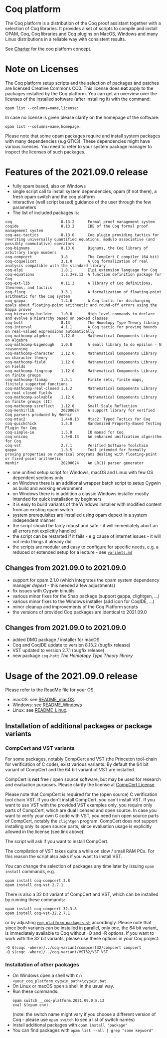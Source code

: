 # Coq platform

The Coq platform is a distribution of the Coq proof assistant together with a selection of Coq libraries.
It provides a set of scripts to compile and install OPAM, Coq, Coq libraries and Coq plugins on MacOS,
Windows and many Linux distributions in a reliable way with consistent results.

See [Charter](charter.md) for the coq platform concept.

# Note on Licenses

The Coq platform setup scripts and the selection of packages and patches are licensed Creative Commons CC0.
This license does **not** apply to the packages installed by the Coq platform.
You can get an overview over the licenses of the installed software (after installing it)
with the command:
```
opam list --columns=name,license:
```
In case no license is given please clarify on the homepage of the software:
```
opam list --columns=name,homepage:
```
Please note that some opam packages require and install system packages with many dependencies (e.g GTK3).
These dependencies might have various licenses. You need to refer to your system package manager to
inspect the licenses of such packages.

# Features of the 2021.09.0 release

- fully opam based, also on Windows
- single script call to install system dependencies, opam (if not there), a fresh opam switch and the coq platform
- interactive (well script based) guidance of the user through the few parameters
- The list of included packages is:
```
coq                      8.13.2      Formal proof management system
coqide                   8.13.2      IDE of the Coq formal proof management system
coq-aac-tactics          8.13.0      Coq plugin providing tactics for rewriting universally quantified equations, modulo associative (and possibly commutative) operators
coq-bignums              8.13.0      Bignums, the Coq library of arbitrary large numbers
coq-compcert             3.8         The CompCert C compiler (64 bit)
coq-coquelicot           3.1.0       A Coq formalization of real analysis compatible with the standard library
coq-elpi                 1.8.1       Elpi extension language for Coq
coq-equations            1.2.3+8.13  A function definition package for Coq
coq-ext-lib              0.11.3      A library of Coq definitions, theorems, and tactics
coq-flocq                3.3.1       A formalization of floating-point arithmetic for the Coq system
coq-gappa                1.4.6       A Coq tactic for discharging goals about floating-point arithmetic and round-off errors using the Gappa prover
coq-hierarchy-builder    1.0.0       High level commands to declare and evolve a hierarchy based on packed classes
coq-hott                 8.13        The Homotopy Type Theory library
coq-interval             4.1.1       A Coq tactic for proving bounds on real-valued expressions automatically
coq-mathcomp-algebra     1.12.0      Mathematical Components Library on Algebra
coq-mathcomp-bigenough   1.0.0       A small library to do epsilon - N reasonning
coq-mathcomp-character   1.12.0      Mathematical Components Library on character theory
coq-mathcomp-field       1.12.0      Mathematical Components Library on Fields
coq-mathcomp-fingroup    1.12.0      Mathematical Components Library on finite groups
coq-mathcomp-finmap      1.5.1       Finite sets, finite maps, finitely supported functions
coq-mathcomp-real-closed 1.1.2       Mathematical Components Library on real closed fields
coq-mathcomp-solvable    1.12.0      Mathematical Components Library on finite groups (II)
coq-mathcomp-ssreflect   1.12.0      Small Scale Reflection
coq-menhirlib            20200624    A support library for verified Coq parsers produced by Menhir
coq-mtac2                1.4+8.13    Mtac2: Typed Tactics for Coq
coq-quickchick           1.5.0       Randomized Property-Based Testing Plugin for Coq
coq-simple-io            1.5.0       IO monad for Coq
coq-unicoq               1.5+8.13    An enhanced unification algorithm for Coq
coq-vst                  2.7.1       Verified Software Toolchain
gappa                    1.3.5       Tool intended for formally proving properties on numerical programs dealing with floating-point or fixed-point arithmetic
menhir                   20200624    An LR(1) parser generator
```
- one unified setup script for Windows, macOS and Linux with few OS dependent sections only
- on Windows there is an additional wrapper batch script to setup Cygwin as build and working environment
- on Windows there is in addition a classic Windows installer mostly intended for quick installation by beginners
- it is easy to build variants of the Windows installer with modified content from an existing opam switch
- system prerequisites are installed using opam depext in a system independent manner
- the script should be fairly robust and safe - it will immediately abort an all errors not explicitly handled
- the script can be restarted if it fails - e.g cause of internet issues - it will not redo things it already did
- the scripts are modular and easy to configure for specific needs, e.g. a reduced or extended setup for a lecture - see [`variants.md`](/variants.md)

## Changes from 2021.09.0 to 2021.09.0

- support for opam 2.1.0 (which integrates the opam system dependency manager *depext* - this needed a few adjustments)
- fix issues with Cygwin binutils
- various minor fixes for the Snap package (support gappa, clightgen, ...)
- various minor fixes to the Windows installer (add icon for CoqIDE, ...)
- minor cleanup and improvements of the Coq Platform scripts
- the versions of provided Coq packages are identical to 2021.09.0

## Changes from 2021.09.0 to 2021.09.0

- added DMG package / installer for macOS
- Coq and CoqIDE update to version 8.13.2 (bugfix release)
- VST updated to version 2.7.1 (bugfix release)
- new package `coq-hott` *The Homotopy Type Theory library*

# Usage of the 2021.09.0 release

Please refer to the ReadMe file for your OS.

- macOS: see [README_macOS](README_macOS.md).
- Windows: see [README_Windows](README_Windows.md)
- Linux: see [README_Linux](README_Linux.md).

## Installation of additional packages or package variants

### CompCert and VST variants

For some packages, notably CompCert and VST (the Princeton tool-chain for verification of C code), exist various variants.
By default the 64 bit variant of CompCert and the 64 bit variant of VST are installed.

CompCert is **not** free / open source software, but may be used for research and
evaluation purposes. Please clarify the license at [CompCert License](https://github.com/AbsInt/CompCert/blob/master/LICENSE).

Please note that CompCert is required for the (open source) C verification
tool chain VST. If you don't install CompCert, you can't install VST.
If you want to use VST with the provided VST examples only, you require only
parts of CompCert, which are dual licensed and open source. In case you want
to verify your own C code with VST, you need non open source parts of
CompCert, notably the `clightgen` program. CompCert does not support
installing only its open source parts, since evaluation usage is explicitly
allowed in the license (see link above).

The script will ask if you want to install CompCert.

The compilation of VST takes quite a while on slow / small RAM PCs. For this reason the script also asks if you want to install VST.

You can change the selection of packages any time later by issuing `opam install` commands, e.g.
```
opam install coq-compcert.3.8
opam install coq-vst.2.7.1
```

There is also a 32 bit variant of CompCert and VST, which can be installed by running these commands:
```
opam install coq-compcert-32.3.8
opam install coq-vst-32.2.7.1
```
or by adjusting [`coq_platform_packages.sh`](/coq_platform_packages.sh) accordingly.
Please note that since both variants can be installed in parallel, only one, the 64 bit variant, is immediately available to Coq
without -Q and -R options. If you want to work with the 32 bit variants, please use these options in your Coq project:
```
-Q $(coqc -where)/../coq-variant/compcert32/compcert compcert
-Q $(coqc -where)/../coq-variant/VST32/VST VST
```

### Installation of other packages

- On Windows open a shell with `C:\<your_coq_platform_cygwin_path>\cygwin.bat`.
- On Linux or macOS open a shell in the usual way.
- Run these commands:
    ```
    opam switch __coq-platform.2021.09.0.8.13
    eval $(opam env)
    ```
    (note: the switch name might vary if you choose a different version of Coq - please use `opam switch` to see a list of switch names)
- Install additional packages with `opam install "package"`
- You can find packages with `opam list --all | grep "some keyword"`
